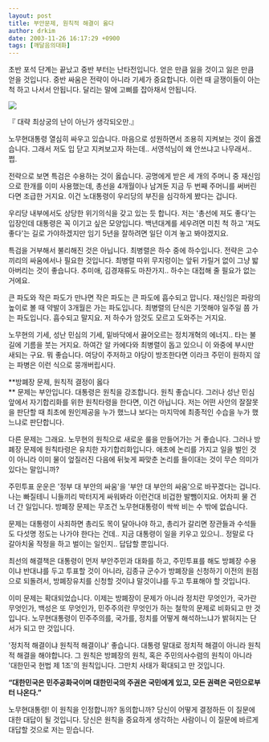 ```yaml
---
layout: post
title: 부안문제, 원칙적 해결이 옳다
author: drkim
date: 2003-11-26 16:17:29 +0900
tags: [깨달음의대화]
---
```

초반 포석 단계는 끝났고 중반 부터는 난타전입니다. 얻은 만큼 잃을 것이고 잃은 만큼 얻을 것입니다. 중반 싸움은 전략이 아니라 기세가 중요합니다. 이런 때 글쟁이들이 아는 척 하고 나서서 안됩니다. 달리는 말에 고삐를 잡아채서 안됩니다. 


  ![](http://drkimz.com/technote/board/KDR/upimg/1069839554.jpg)


  『 대략 최상궁의 난이 아닌가 생각되오만.』


노무현대통령 열심히 싸우고 있습니다. 마음으로 성원하면서 조용히 지켜보는 것이 옳겠습니다. 그래서 저도 입 닫고 지켜보고자 하는데.. 서영석님이 왜 안쓰냐고 나무래서.. 쩝.

전략으로 보면 특검은 수용하는 것이 옳습니다. 공명에게 받은 세 개의 주머니 중 재신임으로 한개를 이미 사용했는데, 총선을 4개월이나 남겨둔 지금 두 번째 주머니를 써버린다면 조급한 거지요. 이건 노대통령이 우리당의 부진을 심각하게 봤다는 겁니다.

우리당 내부에서도 상당한 위기의식을 갖고 있는 듯 합니다. 저는 '총선에 져도 좋다'는 입장인데 대통령은 꼭 이기고 싶은 모양입니다. 백년대계를 세우려면 미친 척 하고 '져도 좋다'는 길로 가야하겠지만 임기 5년을 잘하려면 일단 이겨 놓고 봐야겠지요. 

특검을 거부해서 불리해진 것은 아닙니다. 최병렬은 하수 중에 하수입니다. 전략은 고수끼리의 싸움에서나 필요한 것입니다. 최병렬 따위 무지렁이는 앞뒤 가릴거 없이 그냥 밟아버리는 것이 좋습니다. 추미애, 김경재류도 마찬가지.. 하수는 대접해 줄 필요가 없는 거에요. 

큰 파도와 작은 파도가 만나면 작은 파도는 큰 파도에 흡수되고 맙니다. 재신임은 파랑의 높이로 볼 때 약발이 3개월은 가는 파도입니다. 최병렬의 단식은 기껏해야 일주일 쯤 가는 파도입니다. 흡수되고 말지요. 저 하수가 암것도 모르고 도와주는 거지요. 

노무현의 기세, 성난 민심의 기세, 밑바닥에서 끓어오르는 정치개혁의 에너지.. 타는 불길에 기름을 붓는 거지요. 하여간 알 카에다와 최병렬이 돕고 있으니 이 와중에 부시만 새되는 구요. 뭐 좋습니다. 여당이 주저하고 야당이 방조한다면 이라크 주민이 원하지 않는 파병은 이런 식으로 뭉개버립시다. 

**방폐장 문제, 원칙적 결정이 옳다  
** 문제는 부안입니다. 대통령은 원칙을 강조합니다. 원칙 좋습니다. 그러나 성난 민심 앞에서 자기합리화를 위한 원칙타령을 한다면, 이건 아닙니다. 저는 어떤 사안의 잘잘못을 판단할 때 최초에 원인제공을 누가 했느냐 보다는 마지막에 최종적인 수습을 누가 했느냐로 판단합니다. 

다른 문제는 그래요. 노무현의 원칙으로 새로운 룰을 만들어가는 거 좋습니다. 그러나 방폐장 문제에 원칙타령은 유치한 자기합리화입니다. 애초에 논리를 가지고 일을 벌인 것이 아니라 이미 물이 엎질러진 다음에 뒤늦게 짜맞춘 논리를 들이대는 것이 무슨 의미가 있다는 말입니까?

주민투표 운운은 '정부 대 부안의 싸움'을 '부안 대 부안의 싸움'으로 바꾸겠다는 겁니다. 나는 빠질테니 니들끼리 박터지게 싸워봐라 이런건대 비겁한 발뺌이지요. 어차피 물 건너 간 일입니다. 방폐장 문제는 무조건 노무현대통령이 싹싹 비는 수 밖에 없습니다. 

문제는 대통령이 사죄하면 총리도 목이 달아나야 하고, 총리가 갈리면 장관들과 수석들도 다섯명 정도는 나가야 한다는 건데.. 지금 대통령이 일을 키우고 있으니.. 정말로 다 갈아치울 작정을 하고 벌이는 일인지.. 답답할 뿐입니다. 

최선의 해결책은 대통령이 먼저 부안주민과 대화를 하고, 주민투표를 해도 방폐장 수용이냐 반대냐를 두고 투표할 것이 아니라, 김종규 군수가 방폐장을 신청하기 이전의 원점으로 되돌려서, 방폐장유치를 신청할 것이냐 말것이냐를 두고 투표해야 할 것입니다. 

이미 문제는 확대되었습니다. 이제는 방폐장이 문제가 아니라 정치란 무엇인가, 국가란 무엇인가, 백성은 또 무엇인가, 민주주의란 무엇인가 하는 철학의 문제로 비화되고 만 것입니다. 노무현대통령이 민주주의를, 국가를, 정치를 어떻게 해석하느냐가 밝혀지는 단서가 되고 만 것입니다. 

'정치적 해결이냐 원칙적 해결이냐' 좋습니다. 대통령 말대로 정치적 해결이 아니라 원칙적 해결을 해야합니다. 그 원칙은 방폐장의 원칙, 혹은 주민의사수렴의 원칙이 아니라 '대한민국 헌법 제 1조'의 원칙입니다. 그만치 사태가 확대되고 만 것입니다. 

**“대한민국은 민주공화국이며 대한민국의 주권은 국민에게 있고, 모든 권력은 국민으로부터 나온다.”**

노무현대통령! 이 원칙을 인정합니까? 동의합니까? 당신이 어떻게 결정하든 이 질문에 대한 대답이 될 것입니다. 당신은 원칙을 중요하게 생각하는 사람이니 이 질문에 바르게 대답할 것으로 저는 믿습니다.
